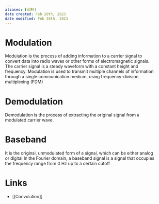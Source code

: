 ```yaml
---
aliases: [调制]
date created: Feb 20th, 2023
date modified: Feb 20th, 2023
---
```

# Modulation
Modulation is the process of adding information to a carrier signal to convert data into radio waves or other forms of electromagnetic signals.
The carrier signal is a steady waveform with a constant height and frequency.
Modulation is used to transmit multiple channels of information through a single communication medium, using frequency-division multiplexing (FDM)


# Demodulation
Demodulation is the process of extracting the original signal from a modulated carrier wave.

# Baseband
It is the original, unmodulated form of a signal, which can be either analog or digital
In the Fourier domain, a baseband signal is a signal that occupies the frequency range from 0 Hz up to a certain cutoff

# Links
- [[Convolution]]